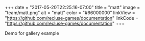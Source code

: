 +++
date = "2017-05-20T22:25:16-07:00"
title = "matt"
image = "team/matt.png"
alt = "matt"
color = "#66000000"
linkView = "https://github.com/recluse-games/documentation"
linkCode = "https://github.com/recluse-games/documentation"
+++

Demo for gallery example
